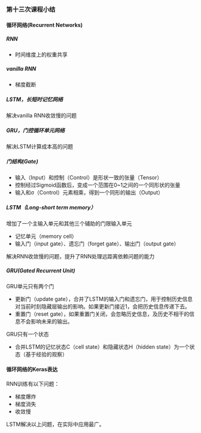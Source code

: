 ### 第十三次课程小结

#### 循环网络(Recurrent Networks)

##### RNN

- 时间维度上的权重共享

##### vanilla RNN

- 梯度截断

##### LSTM，长短时记忆网络

解决vanilla RNN收敛慢的问题

##### GRU，门控循环单元网络

解决LSTM计算成本高的问题

##### 门结构(Gate)

- 输入（Input）和控制（Control）是形状一致的张量（Tensor）
- 控制经过Sigmoid函数后，变成一个范围在0~1之间的一个同形状的张量
- 输入和σ（Control）元素相乘，得到一个同形的输出（Output）

##### LSTM（Long-short term memory）

增加了一个主输入单元和其他三个辅助的门限输入单元

- 记忆单元（memory cell）
- 输入门（input gate）、遗忘门（forget gate）、输出门（output gate）

解决RNN收敛慢的问题，提升了RNN处理远距离依赖问题的能力

##### GRU(Gated Recurrent Unit)

GRU单元只有两个门

- 更新门（update gate），合并了LSTM的输入门和遗忘门，用于控制历史信息对当前时刻隐藏层输出的影响。如果更新门接近1，会把历史信息传递下去。
- 重置门（reset gate），如果重置门关闭，会忽略历史信息，及历史不相干的信息不会影响未来的输出。

GRU只有一个状态

- 合并LSTM的记忆状态C（cell state）和隐藏状态H（hidden state）为一个状态（基于经验的观察）

#### 循环网络的Keras表达

RNN训练有以下问题：

- 梯度爆炸
- 梯度消失
- 收敛慢

LSTM解决以上问题，在实际中应用最广。 


